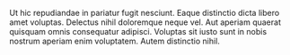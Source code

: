 Ut hic repudiandae in pariatur fugit nesciunt. Eaque distinctio dicta libero amet voluptas. Delectus nihil doloremque neque vel. Aut aperiam quaerat quisquam omnis consequatur adipisci. Voluptas sit iusto sunt in nobis nostrum aperiam enim voluptatem. Autem distinctio nihil.
